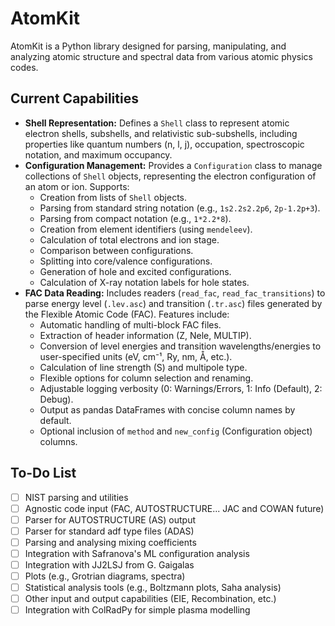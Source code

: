 # AtomKit

AtomKit is a Python library designed for parsing, manipulating, and analyzing atomic structure and spectral data from various atomic physics codes.

## Current Capabilities

- **Shell Representation:** Defines a `Shell` class to represent atomic electron shells, subshells, and relativistic sub-subshells, including properties like quantum numbers (n, l, j), occupation, spectroscopic notation, and maximum occupancy.
- **Configuration Management:** Provides a `Configuration` class to manage collections of `Shell` objects, representing the electron configuration of an atom or ion. Supports:
  - Creation from lists of `Shell` objects.
  - Parsing from standard string notation (e.g., `1s2.2s2.2p6`, `2p-1.2p+3`).
  - Parsing from compact notation (e.g., `1*2.2*8`).
  - Creation from element identifiers (using `mendeleev`).
  - Calculation of total electrons and ion stage.
  - Comparison between configurations.
  - Splitting into core/valence configurations.
  - Generation of hole and excited configurations.
  - Calculation of X-ray notation labels for hole states.
- **FAC Data Reading:** Includes readers (`read_fac`, `read_fac_transitions`) to parse energy level (`.lev.asc`) and transition (`.tr.asc`) files generated by the Flexible Atomic Code (FAC). Features include:
  - Automatic handling of multi-block FAC files.
  - Extraction of header information (Z, Nele, MULTIP).
  - Conversion of level energies and transition wavelengths/energies to user-specified units (eV, cm⁻¹, Ry, nm, Å, etc.).
  - Calculation of line strength (S) and multipole type.
  - Flexible options for column selection and renaming.
  - Adjustable logging verbosity (0: Warnings/Errors, 1: Info (Default), 2: Debug).
  - Output as pandas DataFrames with concise column names by default.
  - Optional inclusion of `method` and `new_config` (Configuration object) columns.

## To-Do List

- [ ] NIST parsing and utilities
- [ ] Agnostic code input (FAC, AUTOSTRUCTURE... JAC and COWAN future)
- [ ] Parser for AUTOSTRUCTURE (AS) output
- [ ] Parser for standard adf type files (ADAS)
- [ ] Parsing and analysing mixing coefficients
- [ ] Integration with Safranova's ML configuration analysis
- [ ] Integration with JJ2LSJ from G. Gaigalas
- [ ] Plots (e.g., Grotrian diagrams, spectra)
- [ ] Statistical analysis tools (e.g., Boltzmann plots, Saha analysis)
- [ ] Other input and output capabilities (EIE, Recombination, etc.)
- [ ] Integration with ColRadPy for simple plasma modelling
